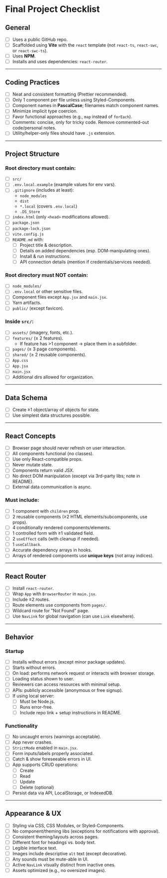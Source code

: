 # Final Project Checklist

## General
- [ ] Uses a public GitHub repo.
- [ ] Scaffolded using **Vite** with the `react` template (not `react-ts`, `react-swc`, or `react-swc-ts`).
- [ ] Uses **NPM**.
- [ ] Installs and uses dependencies: `react-router`.

---

## Coding Practices
- [ ] Neat and consistent formatting (Prettier recommended).
- [ ] Only 1 component per file unless using Styled-Components.
- [ ] Component names in **PascalCase**; filenames match component names.
- [ ] Minimize implicit type coercion.
- [ ] Favor functional approaches (e.g., `map` instead of `forEach`).
- [ ] Comments: concise, only for tricky code. Remove commented-out code/personal notes.
- [ ] Utility/helper-only files should have `.js` extension.

---

## Project Structure

### Root directory must contain:
- [ ] `src/`
- [ ] `.env.local.example` (example values for env vars).
- [ ] `.gitignore` (includes at least):
  - `node_modules`
  - `dist`
  - `*.local` (covers `.env.local`)
  - `.DS_Store`
- [ ] `index.html` (only `<head>` modifications allowed).
- [ ] `package.json`
- [ ] `package-lock.json`
- [ ] `vite.config.js`
- [ ] `README.md` with:
  - [ ] Project title & description.
  - [ ] Details on added dependencies (esp. DOM-manipulating ones).
  - [ ] Install & run instructions.
  - [ ] API connection details (mention if credentials/services needed).

### Root directory must NOT contain:
- [ ] `node_modules/`
- [ ] `.env.local` or other sensitive files.
- [ ] Component files except `App.jsx` and `main.jsx`.
- [ ] Yarn artifacts.
- [ ] `public/` (except favicon).

### Inside `src/`:
- [ ] `assets/` (imagery, fonts, etc.).
- [ ] `features/` (≥ 2 features).
  - If feature has >1 component → place them in a subfolder.
- [ ] `pages/` (≥ 3 page components).
- [ ] `shared/` (≥ 2 reusable components).
- [ ] `App.css`
- [ ] `App.jsx`
- [ ] `main.jsx`
- [ ] Additional dirs allowed for organization.

---

## Data Schema
- [ ] Create ≥1 object/array of objects for state.
- [ ] Use simplest data structures possible.

---

## React Concepts
- [ ] Browser page should never refresh on user interaction.
- [ ] All components functional (no classes).
- [ ] Use only React-compatible props.
- [ ] Never mutate state.
- [ ] Components return valid JSX.
- [ ] No direct DOM manipulation (except via 3rd-party libs; note in README).
- [ ] External data communication is async.

### Must include:
- [ ] 1 component with `children` prop.
- [ ] 2 reusable components (≥2 HTML elements/subcomponents, use props).
- [ ] 4 conditionally rendered components/elements.
- [ ] 1 controlled form with ≥1 validated field.
- [ ] 2 `useEffect` calls (with cleanup if needed).
- [ ] 1 `useCallback`.
- [ ] Accurate dependency arrays in hooks.
- [ ] Arrays of rendered components use **unique keys** (not array indices).

---

## React Router
- [ ] Install `react-router`.
- [ ] Wrap `App` with `BrowserRouter` in `main.jsx`.
- [ ] Include ≥2 routes.
- [ ] Route elements use components from `pages/`.
- [ ] Wildcard route for "Not Found" page.
- [ ] Use `NavLink` for global navigation (can use `Link` elsewhere).

---

## Behavior

### Startup
- [ ] Installs without errors (except minor package updates).
- [ ] Starts without errors.
- [ ] On load: performs network request or interacts with browser storage.
- [ ] Loading status shown to user.
- [ ] Reviewers can access resources with minimal setup.
- [ ] APIs: publicly accessible (anonymous or free signup).
- [ ] If using local server:
  - [ ] Must be Node.js.
  - [ ] Runs error-free.
  - [ ] Include repo link + setup instructions in README.

### Functionality
- [ ] No uncaught errors (warnings acceptable).
- [ ] App never crashes.
- [ ] `StrictMode` enabled in `main.jsx`.
- [ ] Form inputs/labels properly associated.
- [ ] Catch & show foreseeable errors in UI.
- [ ] App supports CRUD operations:
  - [ ] Create
  - [ ] Read
  - [ ] Update
  - [ ] Delete (optional)
- [ ] Persist data via API, LocalStorage, or IndexedDB.

---

## Appearance & UX
- [ ] Styling via CSS, CSS Modules, or Styled-Components.
- [ ] No component/theming libs (exceptions for notifications with approval).
- [ ] Consistent theming/layouts across pages.
- [ ] Different font for headings vs. body text.
- [ ] Legible interface text.
- [ ] Images include descriptive `alt` text (except decorative).
- [ ] Any sounds must be mute-able in UI.
- [ ] Active `NavLink` visually distinct from inactive ones.
- [ ] Assets optimized (e.g., no oversized images).